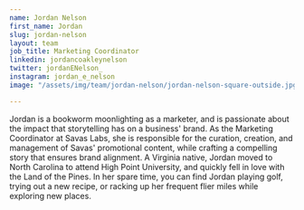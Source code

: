 ```yaml
---
name: Jordan Nelson
first_name: Jordan
slug: jordan-nelson
layout: team
job_title: Marketing Coordinator
linkedin: jordancoakleynelson
twitter: jordanENelson_
instagram: jordan_e_nelson
image: "/assets/img/team/jordan-nelson/jordan-nelson-square-outside.jpg"

---
```


Jordan is a bookworm moonlighting as a marketer, and is passionate about the impact that storytelling has on a business' brand. As the Marketing Coordinator at Savas Labs, she is responsible for the curation, creation, and management of Savas' promotional content, while crafting a compelling story that ensures brand alignment. A Virginia native, Jordan moved to North Carolina to attend High Point University, and quickly fell in love with the Land of the Pines. In her spare time, you can find Jordan playing golf, trying out a new recipe, or racking up her frequent flier miles while exploring new places.
